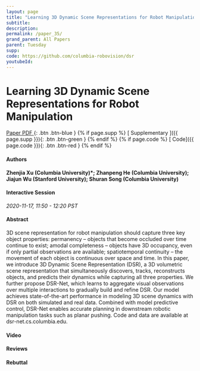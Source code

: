 ```yaml
---
layout: page
title: "Learning 3D Dynamic Scene Representations for Robot Manipulation"
subtitle: 
description:
permalink: /paper_35/
grand_parent: All Papers
parent: Tuesday
supp: 
code: https://github.com/columbia-robovision/dsr
youtubeId: 
---
```


# Learning 3D Dynamic Scene Representations for Robot Manipulation

[<i class="fa fa-file-text-o" aria-hidden="true"></i> Paper PDF ](https://drive.google.com/file/d/1DyOUmoza18MPjWaocOuLaUBQ363u8pAo/view){: .btn .btn-blue } {% if page.supp %} [<i class="fa fa-file-text-o" aria-hidden="true"></i> Supplementary ]({{ page.supp }}){: .btn .btn-green } {% endif %} {% if page.code %} [<i class="fa fa-github" aria-hidden="true"></i> Code]({{ page.code }}){: .btn .btn-red }
{% endif %}

#### Authors
**Zhenjia Xu (Columbia University)*; Zhanpeng He (Columbia University); Jiajun Wu (Stanford University); Shuran Song (Columbia University)**

#### Interactive Session
*2020-11-17, 11:50 - 12:20 PST*

#### Abstract
3D scene representation for robot manipulation should capture three key object properties: permanency – objects that become occluded over time continue to exist; amodal completeness – objects have 3D occupancy, even if only partial observations are available; spatiotemporal continuity – the movement of each object is continuous over space and time. In this paper, we introduce 3D Dynamic Scene Representation (DSR), a 3D volumetric scene representation that simultaneously discovers, tracks, reconstructs objects, and predicts their dynamics while capturing all three properties. We further propose DSR-Net, which learns to aggregate visual observations over multiple interactions to gradually build and refine DSR. Our model achieves state-of-the-art performance in modeling 3D scene dynamics with DSR on both simulated and real data. Combined with model predictive control, DSR-Net enables accurate planning in downstream robotic manipulation tasks such as planar pushing. Code and data are available at dsr-net.cs.columbia.edu.

#### Video 

#### Reviews

#### Rebuttal
